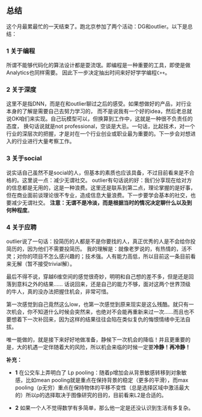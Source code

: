 ## 总结

这个月最累最忙的一天结束了。跑北京参加了两个活动：DG和outlier。以下是总结：

### 1 关于编程

所谓不能够代码化的算法设计都是耍流氓。即编程是一种重要的工具，即使是做Analytics也同样需要。
因此下一步决定抽出时间来好好学学编程`C++`。

### 2 关于深度

这里不是指DNN，而是在和outlier聊过之后的感受。如果想做好的产品，对行业本身的了解是需要自己去努力学习的，
而不是说我有一个好的idea，然后老总就说OK咱们来实现。自己玩模型可以，但换算到工作中，这就是一种很不负责任的态度，
换句话说就是not professional，空谈是大忌。一句话，比起技术，对一个行业的深层次的把握，才是对在一个行业创业或职业最为重要的。下一步会对想进入的行业进行大量考察工作。

### 3 关于social

说实话自己虽然不是social的人，但基本的素质也应该具备，不过目前看来是不合格的。这里说一点：减少无谓社交。
outlier有句话说的好：我们分享现在给对方的信息都是无用的，这是一种浪费。这里还是联系到第二点，理论掌握的是好事，
但在商业面前谈理论很不专业，造成信息大量浪费。下一步要学会基本的社交，也要减少无谓社交。
**注意：无谓不是冷淡，而是根据当时的情况决定聊什么以及到何种程度**。

### 4 关于应聘

outlier说了一句话：投简历的人都是不是你要找的人，真正优秀的人是不会给你投简历的，因为他们不需要投简历。
我的理解是：就像老罗说的，有热情的，活不灵；对你的项目不怎么感兴趣的；技术强。人有能力高低，所以目前这一条目前看来无解（暂不接受trivial解）。

最后不得不说，穿越6维空间的感觉很奇妙，明明和自己想的差不多，但是还是回落到意料之外的结果……
话说回来，还是自己的能力不够，面对这两个世界顶级的牛人，真的没办法把握住机会，非常可惜。

第一次感觉到自己竟然这么low，也第一次感觉到原来现实是这么残酷。就只有一次机会，你不知道什么时候会突然来，也绝对不会能再重新来过一次……而且也不要想着下一次补回来，因为这样的结果往往会陷在类似复仇的悔恨情绪中无法自拔。

唯一能做的，就是接下来好好地做准备，静候下一次机会的降临！并且更重要的是，大的机遇一定伴随着大的风险，所以机会来临的时候一定要**冷静！再冷静！**

**补充：**

- **1** 在公交车上弄明白了 Lp pooling：随着p增加会从背景敏感转移到对象敏感，比如mean pooling就是重点在保持背景的稳定（更多的平滑），而max pooling（p无穷）重点在保持物体的平移不变性（总是选择区域中激活最大的）所以p的选择取决于图像研究的目的，目前看来L2是合适的。

- **2** 如果一个人不觉得数学有多简单，那么他一定是还没认识到生活有多复杂。
